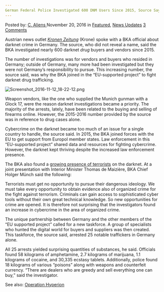 ```yaml
---
German Federal Police Investigated 600 DNM Users Since 2015, Source Says
---
```

<article class="post-listing post-16475 post type-post status-publish format-standard has-post-thumbnail hentry  tag-2524 tag-4519 tag-dnm tag-federal tag-german tag-investigated tag-police tag-source tag-users">
    <div class="post-inner">
        <span>Posted by: <a href="https://www.deepdotweb.com/author/caliens/" title="">C. Aliens </a></span>
    <span>November 20, 2016</span>
    <span>in <a href="https://www.deepdotweb.com/category/deepdot-news/" rel="category tag">Featured</a>, <a href="https://www.deepdotweb.com/category/news-updates/" rel="category tag">News Updates</a></span>
    <span><a href="https://www.deepdotweb.com/2016/11/20/german-federal-police-investigated-600-dnm-users-since-2015-source-says/#comments">3 Comments</a></span>
    </p>
    <div class="clear"></div>
    <div class="entry">
    <p>Austrian news outlet <a href="http://www.krone.at/digital/drogenhandel-im-darknet-597-verdaechtige-angezeigt-von-bka-ausgeforscht-story-538765"><em>Kronen Zeitung</em></a> (Krone) spoke with a BKA official about darknet crime in Germany. The source, who did not reveal a name, said the BKA investigated nearly 600 darknet <em>drug</em> buyers and vendors since 2015.</p>
    <p>The number of investigations was for vendors and buyers who resided in Germany; outside of Germany, many more had been investigated but they were not Germany&#8217;s responsibility to pursue. This increasing number, the source said, was why the BKA joined in the “EU-supported project” to fight darknet drug trafficking.</p>
    <p><img class="wp-image-16477 aligncenter" src="/imgs/2016/11/screenshot_2016-11-12_18-22-12-png.png" alt="Screenshot_2016-11-12_18-22-12.png" width="746" height="425" srcset="/imgs/2016/11/screenshot_2016-11-12_18-22-12-png.png 1073w, /imgs/2016/11/screenshot_2016-11-12_18-22-12-png-300x171.png 300w, /imgs/2016/11/screenshot_2016-11-12_18-22-12-png-1024x583.png 1024w" sizes="(max-width: 746px) 100vw, 746px" /></p>
    <p>Weapon vendors, like the one who supplied the Munich gunman with a Glock 17, were the reason darknet investigations became a priority. The majority of the arrests, lately, have been related to the buying and selling of firearms online. However, the 2015-2016 number provided by the source was in reference to drug cases alone.</p>
    <p>Cybercrime on the darknet became too much of an issue for a single country to handle, the source said. In 2015, the BKA joined forces with the EU to get support from Europol member states. Law enforcement in this “EU-supported project” shared data and resources for fighting cybercrime. However, the darknet kept thriving despite the increased law enforcement presence.</p>
    <p>The BKA also found a <a href="https://www.deepdotweb.com/2016/10/26/bka-chief-organized-crime-shifted-actions-dark-net/">growing presence of terrorists</a> on the darknet. At a joint presentation with Interior Minister Thomas de Maizière, BKA Chief Holger Münch said the following:</p>
    <p>Terrorists must get no opportunity to pursue their dangerous ideology. We must take every opportunity to obtain evidence also of organized crime for the fight against terrorism. Criminals can gain access to sophisticated cyber tools without their own great technical knowledge. So new opportunities for crime are opened. It is therefore not surprising that the investigators found an increase in cybercrime in the area of organized crime.</p>
    <p>The unique partnership between Germany and the other members of the “EU supported project” called for a new taskforce. A group of specialists who hunted the digital world for buyers and suppliers was then created. This taskforce, the source said, arrested 25 notable traffickers in Germany alone.</p>
    <p>All 25 arrests yielded surprising quantities of substances, he said. Officials found 58 kilograms of amphetamine, 2.7 kilograms of marijuana, 1.1 kilograms of cocaine, and 30,335 ecstasy tablets. Additionally, police found 18 kilograms of various “poisons” along with weapons and counterfeit currency. &#8220;There are dealers who are greedy and sell everything one can buy,&#8221; said the investigator.</p>
    <p>See also: <a href="https://www.deepdotweb.com/2016/10/31/dutch-national-prosecution-service-police-launch-hidden-service-global-darknet-enforcement-operation/">Operation Hyperion</a></p>
    </div>
    <span style="display:none"><a href="https://www.deepdotweb.com/tag/2015/" rel="tag">2015</a> <a href="https://www.deepdotweb.com/tag/600/" rel="tag">600</a> <a href="https://www.deepdotweb.com/tag/dnm/" rel="tag">dnm</a> <a href="https://www.deepdotweb.com/tag/federal/" rel="tag">federal</a> <a href="https://www.deepdotweb.com/tag/german/" rel="tag">german</a> <a href="https://www.deepdotweb.com/tag/investigated/" rel="tag">investigated</a> <a href="https://www.deepdotweb.com/tag/police/" rel="tag">police</a> <a href="https://www.deepdotweb.com/tag/source/" rel="tag">source</a> <a href="https://www.deepdotweb.com/tag/users/" rel="tag">users</a></span> <span style="display:none" class="updated">2016-11-20</span>
    <div style="display:none" class="vcard author" itemprop="author" itemscope itemtype="http://schema.org/Person"><strong class="fn" itemprop="name"><a href="https://www.deepdotweb.com/author/caliens/" title="Posts by C. Aliens" rel="author">C. Aliens</a></strong></div>
    </div>
</article>

